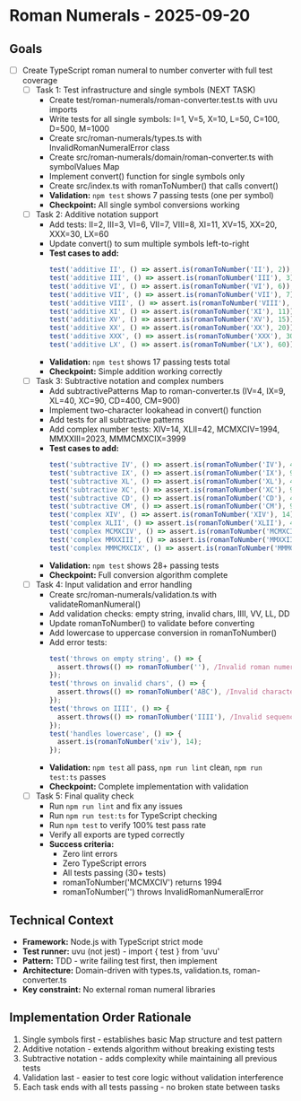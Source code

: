 # Roman Numerals - 2025-09-20

## Goals

- [ ] Create TypeScript roman numeral to number converter with full test coverage
  - [ ] Task 1: Test infrastructure and single symbols (NEXT TASK)
    - Create test/roman-numerals/roman-converter.test.ts with uvu imports
    - Write tests for all single symbols: I=1, V=5, X=10, L=50, C=100, D=500, M=1000
    - Create src/roman-numerals/types.ts with InvalidRomanNumeralError class
    - Create src/roman-numerals/domain/roman-converter.ts with symbolValues Map
    - Implement convert() function for single symbols only
    - Create src/index.ts with romanToNumber() that calls convert()
    - **Validation:** `npm test` shows 7 passing tests (one per symbol)
    - **Checkpoint:** All single symbol conversions working
  - [ ] Task 2: Additive notation support
    - Add tests: II=2, III=3, VI=6, VII=7, VIII=8, XI=11, XV=15, XX=20, XXX=30, LX=60
    - Update convert() to sum multiple symbols left-to-right
    - **Test cases to add:**
      ```typescript
      test('additive II', () => assert.is(romanToNumber('II'), 2));
      test('additive III', () => assert.is(romanToNumber('III'), 3));
      test('additive VI', () => assert.is(romanToNumber('VI'), 6));
      test('additive VII', () => assert.is(romanToNumber('VII'), 7));
      test('additive VIII', () => assert.is(romanToNumber('VIII'), 8));
      test('additive XI', () => assert.is(romanToNumber('XI'), 11));
      test('additive XV', () => assert.is(romanToNumber('XV'), 15));
      test('additive XX', () => assert.is(romanToNumber('XX'), 20));
      test('additive XXX', () => assert.is(romanToNumber('XXX'), 30));
      test('additive LX', () => assert.is(romanToNumber('LX'), 60));
      ```
    - **Validation:** `npm test` shows 17 passing tests total
    - **Checkpoint:** Simple addition working correctly
  - [ ] Task 3: Subtractive notation and complex numbers
    - Add subtractivePatterns Map to roman-converter.ts (IV=4, IX=9, XL=40, XC=90, CD=400, CM=900)
    - Implement two-character lookahead in convert() function
    - Add tests for all subtractive patterns
    - Add complex number tests: XIV=14, XLII=42, MCMXCIV=1994, MMXXIII=2023, MMMCMXCIX=3999
    - **Test cases to add:**
      ```typescript
      test('subtractive IV', () => assert.is(romanToNumber('IV'), 4));
      test('subtractive IX', () => assert.is(romanToNumber('IX'), 9));
      test('subtractive XL', () => assert.is(romanToNumber('XL'), 40));
      test('subtractive XC', () => assert.is(romanToNumber('XC'), 90));
      test('subtractive CD', () => assert.is(romanToNumber('CD'), 400));
      test('subtractive CM', () => assert.is(romanToNumber('CM'), 900));
      test('complex XIV', () => assert.is(romanToNumber('XIV'), 14));
      test('complex XLII', () => assert.is(romanToNumber('XLII'), 42));
      test('complex MCMXCIV', () => assert.is(romanToNumber('MCMXCIV'), 1994));
      test('complex MMXXIII', () => assert.is(romanToNumber('MMXXIII'), 2023));
      test('complex MMMCMXCIX', () => assert.is(romanToNumber('MMMCMXCIX'), 3999));
      ```
    - **Validation:** `npm test` shows 28+ passing tests
    - **Checkpoint:** Full conversion algorithm complete
  - [ ] Task 4: Input validation and error handling
    - Create src/roman-numerals/validation.ts with validateRomanNumeral()
    - Add validation checks: empty string, invalid chars, IIII, VV, LL, DD
    - Update romanToNumber() to validate before converting
    - Add lowercase to uppercase conversion in romanToNumber()
    - Add error tests:
      ```typescript
      test('throws on empty string', () => {
        assert.throws(() => romanToNumber(''), /Invalid roman numeral/);
      });
      test('throws on invalid chars', () => {
        assert.throws(() => romanToNumber('ABC'), /Invalid character/);
      });
      test('throws on IIII', () => {
        assert.throws(() => romanToNumber('IIII'), /Invalid sequence/);
      });
      test('handles lowercase', () => {
        assert.is(romanToNumber('xiv'), 14);
      });
      ```
    - **Validation:** `npm test` all pass, `npm run lint` clean, `npm run test:ts` passes
    - **Checkpoint:** Complete implementation with validation
  - [ ] Task 5: Final quality check
    - Run `npm run lint` and fix any issues
    - Run `npm run test:ts` for TypeScript checking
    - Run `npm test` to verify 100% test pass rate
    - Verify all exports are typed correctly
    - **Success criteria:** 
      - Zero lint errors
      - Zero TypeScript errors
      - All tests passing (30+ tests)
      - romanToNumber('MCMXCIV') returns 1994
      - romanToNumber('') throws InvalidRomanNumeralError

## Technical Context

- **Framework:** Node.js with TypeScript strict mode
- **Test runner:** uvu (not jest) - import { test } from 'uvu'
- **Pattern:** TDD - write failing test first, then implement
- **Architecture:** Domain-driven with types.ts, validation.ts, roman-converter.ts
- **Key constraint:** No external roman numeral libraries

## Implementation Order Rationale

1. Single symbols first - establishes basic Map structure and test pattern
2. Additive notation - extends algorithm without breaking existing tests  
3. Subtractive notation - adds complexity while maintaining all previous tests
4. Validation last - easier to test core logic without validation interference
5. Each task ends with all tests passing - no broken state between tasks